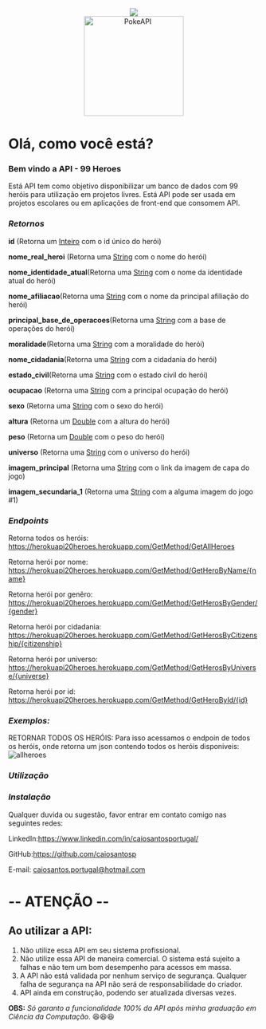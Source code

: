 <center> <img src="https://user-images.githubusercontent.com/62068883/170252314-fa87246f-51d1-48a6-8bc7-8edf3f0b1262.png"> </center>

<div align="center">
	<img height="200" src="https://user-images.githubusercontent.com/62068883/170252314-fa87246f-51d1-48a6-8bc7-8edf3f0b1262.png" alt="PokeAPI">
</div>  



# **Olá, como você está?**

### **Bem vindo a API - 99 Heroes**

Está API tem como objetivo disponibilizar um banco de dados com 99 heróis para utilização em projetos livres. Está API pode ser usada em projetos escolares ou em aplicações de front-end que consomem API.




### ***Retornos***

**id** (Retorna um <u>Inteiro</u> com o id único do herói) 

**nome_real_heroi** (Retorna uma <u>String</u> com o nome do herói)

**nome_identidade_atual**(Retorna uma <u>String</u> com o nome da identidade atual do herói)

**nome_afiliacao**(Retorna uma <u>String</u> com o nome da principal afiliação do herói)

**principal_base_de_operacoes**(Retorna uma <u>String</u> com a base de operações do herói)

**moralidade**(Retorna uma <u>String</u> com a moralidade do herói)

**nome_cidadania**(Retorna uma <u>String</u> com a cidadania do herói)

**estado_civil**(Retorna uma <u>String</u> com o estado civil do herói)

**ocupacao** (Retorna uma <u>String</u> com a principal ocupação do herói)

**sexo** (Retorna uma <u>String</u> com o sexo do herói)

**altura** (Retorna um <u>Double</u> com a altura do herói) 

**peso** (Retorna um <u>Double</u> com o peso do herói) 

**universo** (Retorna uma <u>String</u> com o universo do herói)

**imagem_principal** (Retorna uma <u>String</u> com o link da imagem de capa do jogo)

**imagem_secundaria_1** (Retorna uma <u>String</u> com a alguma imagem do jogo #1) 





### ***Endpoints***

Retorna todos os heróis:
https://herokuapi20heroes.herokuapp.com/GetMethod/GetAllHeroes


Retorna herói por nome:
https://herokuapi20heroes.herokuapp.com/GetMethod/GetHeroByName/{name}


Retorna herói por genêro:
https://herokuapi20heroes.herokuapp.com/GetMethod/GetHerosByGender/{gender}


Retorna herói por cidadania:
https://herokuapi20heroes.herokuapp.com/GetMethod/GetHerosByCitizenship/{citizenship}


Retorna herói por universo:
https://herokuapi20heroes.herokuapp.com/GetMethod/GetHerosByUniverse/{universe}


Retorna herói por id:
https://herokuapi20heroes.herokuapp.com/GetMethod/GetHeroById/{id}



### ***Exemplos:***
RETORNAR TODOS OS HERÓIS:
Para isso acessamos o endpoin de todos os heróis, onde retorna um json contendo todos os heróis disponiveis:
![allheroes](https://user-images.githubusercontent.com/62068883/170247052-17bf865f-d8ef-4a6c-8372-583ec4cd09b2.PNG)



### ***Utilização***

### ***Instalação***




Qualquer duvida ou sugestão, favor entrar em contato comigo nas seguintes redes:

LinkedIn:https://www.linkedin.com/in/caiosantosportugal/

GitHub:https://github.com/caiosantosp

E-mail: caiosantos.portugal@hotmail.com




# -- ATENÇÃO --

## Ao utilizar a API:

1. Não utilize essa API em seu sistema profissional. 
2. Não utilize essa API de maneira comercial. O sistema está sujeito a falhas e não tem um bom desempenho para acessos em massa.
3. A API não está validada por nenhum serviço de segurança. Qualquer falha de segurança na API não será de responsabilidade do criador.
5. API ainda em construção, podendo ser atualizada diversas vezes.



**OBS:** *Só garanto a funcionalidade 100% da API após minha graduação em Ciência da Computação*. :satisfied::satisfied::satisfied:
